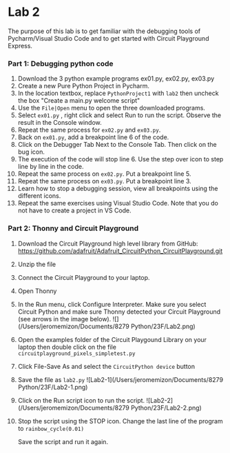 # Lab 2

The purpose of this lab is to get familiar with the debugging tools of Pycharm/Visual Studio Code and to get started with Circuit Playground Express.

### Part 1: Debugging python code

1. Download the 3 python example programs ex01.py, ex02.py, ex03.py
2. Create a new Pure Python Project in Pycharm.
3. In the location textbox, replace `PythonProject1` with `lab2` then uncheck the box "Create a main.py welcome script"
4. Use the `File|Open` menu to open the three downloaded programs.
5. Select `ex01.py` , right click and select Run to run the script. Observe the result in the Console window.
6. Repeat the same process for `ex02.py` and `ex03.py`.
7. Back on `ex01.py`, add a breakpoint line 6 of the code.
8. Click on the Debugger Tab Next to the Console Tab. Then click on the bug icon.
9. The execution of the code will stop line 6. Use the step over icon to step line by line in the code.
10. Repeat the same process on `ex02.py`. Put a breakpoint line 5.
11. Repeat the same process on `ex03.py`. Put a breakpoint line 3.
12. Learn how to stop a debugging session, view all breakpoints using the different icons.
13. Repeat the same exercises using Visual Studio Code. Note that you do not have to create a project in VS Code.

### Part 2: Thonny and Circuit Playground 

1. Download the Circuit Playground high level library from GitHub: https://github.com/adafruit/Adafruit_CircuitPython_CircuitPlayground.git

2. Unzip the file

3. Connect the Circuit Playground to your laptop.

4. Open Thonny

5. In the Run menu, click Configure Interpreter. Make sure you select Circuit Python and make sure Thonny detected your Circuit Playground (see arrows in the image below). ![](/Users/jeromemizon/Documents/8279 Python/23F/Lab2.png)

6. Open the examples folder of the Circuit Playgound Library on your laptop then double click on the file `circuitplayground_pixels_simpletest.py`

7. Click File-Save As and select the `CircuitPython device` button

8. Save the file as `lab2.py`
   ![Lab2-1](/Users/jeromemizon/Documents/8279 Python/23F/Lab2-1.png)

9. Click on the Run script icon to run the script.
   ![Lab2-2](/Users/jeromemizon/Documents/8279 Python/23F/Lab2-2.png)

10. Stop the script using the STOP icon. Change the last line of the program to
    `rainbow_cycle(0.01)`

    Save the script and run it again. 
